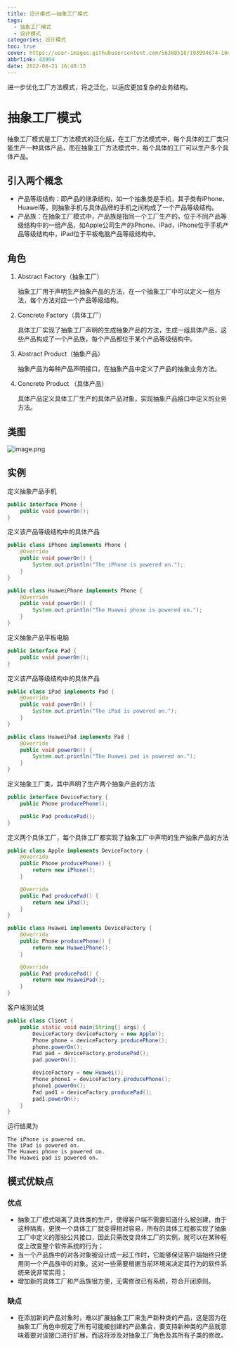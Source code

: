 ```yaml
---
title: 设计模式——抽象工厂模式
tags:
  - 抽象工厂模式
  - 设计模式
categories: 设计模式
toc: true
cover: https://user-images.githubusercontent.com/56388518/193994674-104f6b0b-c72e-40ae-9715-19b676fc6e2c.png
abbrlink: 43994
date: 2022-06-21 16:40:15
---
```


进一步优化工厂方法模式，将之泛化，以适应更加复杂的业务结构。

<!--more-->

# 抽象工厂模式

抽象工厂模式是工厂方法模式的泛化版，在工厂方法模式中，每个具体的工厂类只能生产一种具体产品，而在抽象工厂方法模式中，每个具体的工厂可以生产多个具体产品。

## 引入两个概念

- 产品等级结构：即产品的继承结构，如一个抽象类是手机，其子类有iPhone、Huawei等，则抽象手机与具体品牌的手机之间构成了一个产品等级结构。
- 产品族：在抽象工厂模式中，产品族是指同一个工厂生产的，位于不同产品等级结构中的一组产品，如Apple公司生产的iPhone、iPad，iPhone位于手机产品等级结构中，iPad位于平板电脑产品等级结构中。

## 角色

1. Abstract Factory（抽象工厂）

   抽象工厂用于声明生产抽象产品的方法，在一个抽象工厂中可以定义一组方法，每个方法对应一个产品等级结构。

2. Concrete Factory（具体工厂）

   具体工厂实现了抽象工厂声明的生成抽象产品的方法，生成一组具体产品，这些产品构成了一个产品族，每个产品都位于某个产品等级结构中。

3. Abstract Product（抽象产品）

   抽象产品为每种产品声明接口，在抽象产品中定义了产品的抽象业务方法。

4. Concrete Product （具体产品）

   具体产品定义具体工厂生产的具体产品对象，实现抽象产品接口中定义的业务方法。

## 类图

![image.png](https://s2.loli.net/2022/06/22/2FNovjY4WTBVucw.png)

## 实例

定义抽象产品手机

```java
public interface Phone {
    public void powerOn();
}
```

定义该产品等级结构中的具体产品

```java
public class iPhone implements Phone {
    @Override
    public void powerOn() {
        System.out.println("The iPhone is powered on.");
    }
}
```

```java
public class HuaweiPhone implements Phone {
    @Override
    public void powerOn() {
        System.out.println("The Huawei phone is powered on.");
    }
}
```

定义抽象产品平板电脑

```java
public interface Pad {
    public void powerOn();
}
```

定义该产品等级结构中的具体产品

```java
public class iPad implements Pad {
    @Override
    public void powerOn() {
        System.out.println("The iPad is powered on.");
    }
}
```

```java
public class HuaweiPad implements Pad {
    @Override
    public void powerOn() {
        System.out.println("The Huawei pad is powered on.");
    }
}
```

定义抽象工厂类，其中声明了生产两个抽象产品的方法

```java
public interface DeviceFactory {
    public Phone producePhone();

    public Pad producePad();
}
```

定义两个具体工厂，每个具体工厂都实现了抽象工厂中声明的生产抽象产品的方法

```java
public class Apple implements DeviceFactory {
    @Override
    public Phone producePhone() {
        return new iPhone();
    }

    @Override
    public Pad producePad() {
        return new iPad();
    }
}
```

```java
public class Huawei implements DeviceFactory {
    @Override
    public Phone producePhone() {
        return new HuaweiPhone();
    }

    @Override
    public Pad producePad() {
        return new HuaweiPad();
    }
}
```

客户端测试类

```java
public class Client {
    public static void main(String[] args) {
        DeviceFactory deviceFactory = new Apple();
        Phone phone = deviceFactory.producePhone();
        phone.powerOn();
        Pad pad = deviceFactory.producePad();
        pad.powerOn();

        deviceFactory = new Huawei();
        Phone phone1 = deviceFactory.producePhone();
        phone1.powerOn();
        Pad pad1 = deviceFactory.producePad();
        pad1.powerOn();
    }
}
```

运行结果为

```
The iPhone is powered on.
The iPad is powered on.
The Huawei phone is powered on.
The Huawei pad is powered on.
```

## 模式优缺点

### 优点

- 抽象工厂模式隔离了具体类的生产，使得客户端不需要知道什么被创建，由于这种隔离，更换一个具体工厂就变得相对容易，所有的具体工程都实现了抽象工厂中定义的那些公共接口，因此只需改变具体工厂的实例，就可以在某种程度上改变整个软件系统的行为；
- 当一个产品族中的对各对象被设计成一起工作时，它能够保证客户端始终只使用同一个产品族中的对象。这对一些需要根据当前环境来决定其行为的软件系统来说非常实用；
- 增加新的具体工厂和产品族很方便，无需修改已有系统，符合开闭原则。

### 缺点

- 在添加新的产品对象时，难以扩展抽象工厂来生产新种类的产品，这是因为在抽象工厂角色中规定了所有可能被创建的产品集合，要支持新种类的产品就意味着要对该接口进行扩展，而这将涉及对抽象工厂角色及其所有子类的修改。

